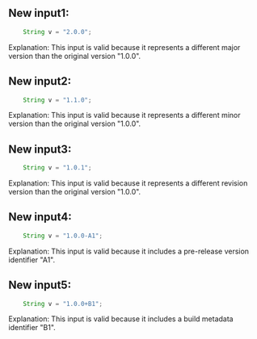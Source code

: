 ## New input1:
```java
    String v = "2.0.0";
```
Explanation: This input is valid because it represents a different major version than the original version "1.0.0".

## New input2:
```java
    String v = "1.1.0";
```
Explanation: This input is valid because it represents a different minor version than the original version "1.0.0".

## New input3:
```java
    String v = "1.0.1";
```
Explanation: This input is valid because it represents a different revision version than the original version "1.0.0".

## New input4:
```java
    String v = "1.0.0-A1";
```
Explanation: This input is valid because it includes a pre-release version identifier "A1".

## New input5:
```java
    String v = "1.0.0+B1";
```
Explanation: This input is valid because it includes a build metadata identifier "B1".
